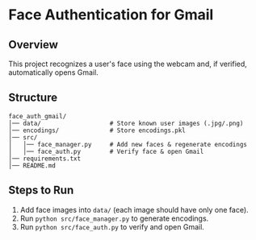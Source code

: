 # Face Authentication for Gmail

## Overview
This project recognizes a user's face using the webcam and, if verified, automatically opens Gmail.

## Structure
```
face_auth_gmail/
│── data/                   # Store known user images (.jpg/.png)
│── encodings/              # Store encodings.pkl
│── src/
│   │── face_manager.py     # Add new faces & regenerate encodings
│   │── face_auth.py        # Verify face & open Gmail
│── requirements.txt
│── README.md
```

## Steps to Run
1. Add face images into `data/` (each image should have only one face).
2. Run `python src/face_manager.py` to generate encodings.
3. Run `python src/face_auth.py` to verify and open Gmail.
